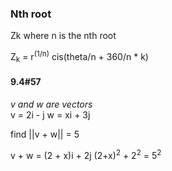 ### Nth root
Zk where n is the nth root

Z<sub>k</sub> = r<sup>(1/n)</sup> cis(theta/n + 360/n * k)

#### 9.4#57
*v and w are vectors*<br>
v = 2i - j
w = xi + 3j

find ||v + w|| = 5

v + w = (2 + x)i + 2j
(2+x)<sup>2</sup> + 2<sup>2</sup> = 5<sup>2</sup>

